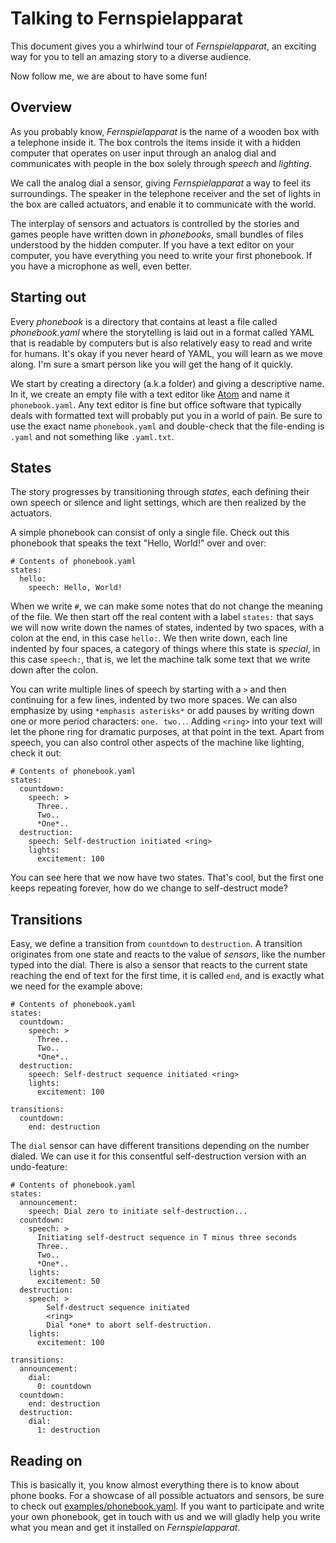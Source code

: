 # Talking to Fernspielapparat
This document gives you a whirlwind tour of _Fernspielapparat_,
an exciting way for you to tell an amazing story to a diverse
audience.

Now follow me, we are about to have some fun!

## Overview
As you probably know, _Fernspielapparat_ is the name of a wooden
box with a telephone inside it. The box controls the items inside
it with a hidden computer that operates on user input through an
analog dial and communicates with people in the box solely through
_speech_ and _lighting_.

We call the analog dial a sensor, giving _Fernspielapparat_ a
way to feel its surroundings. The speaker in the telephone
receiver and the set of lights in the box are called actuators,
and enable it to communicate with the world.

The interplay of sensors and actuators is controlled by the
stories and games people have written down in _phonebooks_,
small bundles of files understood by the hidden computer. If
you have a text editor on your computer, you have everything
you need to write your first phonebook. If you have a microphone
as well, even better.

## Starting out
Every _phonebook_ is a directory that contains at least a file
called _phonebook.yaml_ where the storytelling is laid out in
a format called YAML that is readable by computers but is also
relatively easy to read and write for humans. It's okay if you
never heard of YAML, you will learn as we move along. I'm sure
a smart person like you will get the hang of it quickly.

We start by creating a directory (a.k.a folder) and giving a
descriptive name. In it, we create an empty file with a text
editor like [Atom](https://atom.io/) and name it
`phonebook.yaml`. Any text editor is fine but office software
that typically deals with formatted text will probably put you
in a world of pain. Be sure to use the exact name `phonebook.yaml`
and double-check that the file-ending is `.yaml` and not something
like `.yaml.txt`.

## States
The story progresses by transitioning through _states_, each
defining their own speech or silence and light settings, which
are then realized by the actuators.

A simple phonebook can consist of only a single file. Check
out this phonebook that speaks the text "Hello, World!" over
and over:

    # Contents of phonebook.yaml
    states:
      hello:
        speech: Hello, World!

When we write `#`, we can make some notes that do not change
the meaning of the file. We then start off the real content
with a label `states:` that says we will now write down the
names of states, indented by two spaces, with a colon at the
end, in this case `hello:`. We then write down, each line
indented by four spaces, a category of things where this
state is _special_, in this case `speech:`, that is, we let
the machine talk some text that we write down after the colon.

You can write multiple lines of speech by starting with a `>`
and then continuing for a few lines, indented by two more
spaces. We can also emphasize by using `*emphasis asterisks*`
or add pauses by writing down one or more period characters:
`one. two..`. Adding `<ring>` into your text will let the
phone ring for dramatic purposes, at that point in the text.
Apart from speech, you can also control other aspects of the
machine like lighting, check it out:

    # Contents of phonebook.yaml
    states:
      countdown:
        speech: >
          Three..
          Two..
          *One*..
      destruction:
        speech: Self-destruction initiated <ring>
        lights:
          excitement: 100

You can see here that we now have two states. That's cool,
but the first one keeps repeating forever, how do we change
to self-destruct mode?

## Transitions
Easy, we define a transition from `countdown` to `destruction`.
A transition originates from one state and reacts to the value
of _sensors_, like the number typed into the dial. There is
also a sensor that reacts to the current state reaching the
end of text for the first time, it is called `end`, and is
exactly what we need for the example above:

    # Contents of phonebook.yaml
    states:
      countdown:
        speech: >
          Three..
          Two..
          *One*..
      destruction:
        speech: Self-destruct sequence initiated <ring>
        lights:
          excitement: 100
    
    transitions:
      countdown:
        end: destruction

The `dial` sensor can have different transitions depending
on the number dialed. We can use it for this consentful
self-destruction version with an undo-feature:

    # Contents of phonebook.yaml
    states:
      announcement:
        speech: Dial zero to initiate self-destruction...
      countdown:
        speech: >
          Initiating self-destruct sequence in T minus three seconds
          Three..
          Two..
          *One*..
        lights:
          excitement: 50
      destruction:
        speech: >
            Self-destruct sequence initiated
            <ring>
            Dial *one* to abort self-destruction.
        lights:
          excitement: 100
    
    transitions:
      announcement:
        dial:
          0: countdown
      countdown:
        end: destruction
      destruction:
        dial:
          1: destruction

## Reading on
This is basically it, you know almost everything there is
to know about phone books. For a showcase of all possible
actuators and sensors, be sure to check out
[examples/phonebook.yaml](../examples/phonebook.yaml). If you
want to participate and write your own phonebook, get in
touch with us and we will gladly help you write what you
mean and get it installed on _Fernspielapparat_.

